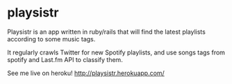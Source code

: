 playsistr
=========

Playsistr is an app written in ruby/rails that will find the latest playlists according to some music tags.

It regularly crawls Twitter for new Spotify playlists, and use songs tags from spotify and Last.fm API to classify them.

See me live on heroku! http://playsistr.herokuapp.com/
